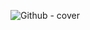 ![Github - cover](https://user-images.githubusercontent.com/48633090/190920878-776acc00-fe5c-4e0c-9911-9f5dcb7483eb.png)
